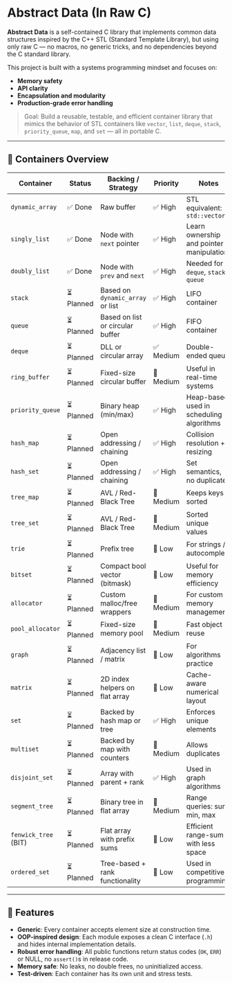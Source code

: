 # Abstract Data (In Raw C)

**Abstract Data** is a self-contained C library that implements common data structures inspired by the C++ STL (Standard Template Library), but using only raw C — no macros, no generic tricks, and no dependencies beyond the C standard library.

This project is built with a systems programming mindset and focuses on:
- **Memory safety**
- **API clarity**
- **Encapsulation and modularity**
- **Production-grade error handling**

> Goal: Build a reusable, testable, and efficient container library that mimics the behavior of STL containers like `vector`, `list`, `deque`, `stack`, `priority_queue`, `map`, and `set` — all in portable C.

---

## 🧱 Containers Overview

| Container             | Status     | Backing / Strategy                | Priority | Notes |
|-----------------------|------------|----------------------------------|----------|-------|
| `dynamic_array`       | ✅ Done    | Raw buffer                        | ✅ High  | STL equivalent: `std::vector` |
| `singly_list`         | ✅ Done    | Node with `next` pointer          | ✅ High  | Learn ownership and pointer manipulation |
| `doubly_list`         | ✅ Done    | Node with `prev` and `next`       | ✅ High  | Needed for `deque`, `stack`, `queue` |
| `stack`               | ⏳ Planned | Based on `dynamic_array` or list  | ✅ High  | LIFO container |
| `queue`               | ⏳ Planned | Based on list or circular buffer  | ✅ High  | FIFO container |
| `deque`               | ⏳ Planned | DLL or circular array             | ✅ Medium| Double-ended queue |
| `ring_buffer`         | ⏳ Planned | Fixed-size circular buffer        | 🔶 Medium| Useful in real-time systems |
| `priority_queue`      | ⏳ Planned | Binary heap (min/max)             | ✅ High  | Heap-based, used in scheduling algorithms |
| `hash_map`            | ⏳ Planned | Open addressing / chaining        | ✅ High  | Collision resolution + resizing |
| `hash_set`            | ⏳ Planned | Open addressing / chaining        | ✅ High  | Set semantics, no duplicates |
| `tree_map`            | ⏳ Planned | AVL / Red-Black Tree              | 🔶 Medium| Keeps keys sorted |
| `tree_set`            | ⏳ Planned | AVL / Red-Black Tree              | 🔶 Medium| Sorted unique values |
| `trie`                | ⏳ Planned | Prefix tree                       | 🔽 Low   | For strings / autocomplete |
| `bitset`              | ⏳ Planned | Compact bool vector (bitmask)     | 🔽 Low   | Useful for memory efficiency |
| `allocator`           | ⏳ Planned | Custom malloc/free wrappers       | 🔶 Medium| For custom memory management |
| `pool_allocator`      | ⏳ Planned | Fixed-size memory pool            | 🔶 Medium| Fast object reuse |
| `graph`               | ⏳ Planned | Adjacency list / matrix           | 🔽 Low   | For algorithms practice |
| `matrix`              | ⏳ Planned | 2D index helpers on flat array    | 🔽 Low   | Cache-aware numerical layout |
| `set`                 | ⏳ Planned | Backed by hash map or tree        | ✅ High  | Enforces unique elements |
| `multiset`            | ⏳ Planned | Backed by map with counters       | 🔶 Medium| Allows duplicates |
| `disjoint_set`        | ⏳ Planned | Array with parent + rank          | ✅ High  | Used in graph algorithms |
| `segment_tree`        | ⏳ Planned | Binary tree in flat array         | 🔶 Medium| Range queries: sum, min, max |
| `fenwick_tree` (BIT)  | ⏳ Planned | Flat array with prefix sums       | 🔽 Low   | Efficient range-sum with less space |
| `ordered_set`         | ⏳ Planned | Tree-based + rank functionality   | 🔽 Low   | Used in competitive programming |

---

## 🔧 Features

- **Generic**: Every container accepts element size at construction time.
- **OOP-inspired design**: Each module exposes a clean C interface (`.h`) and hides internal implementation details.
- **Robust error handling**: All public functions return status codes (`OK`, `ERR`) or NULL, no `assert()`s in release code.
- **Memory safe**: No leaks, no double frees, no uninitialized access.
- **Test-driven**: Each container has its own unit and stress tests.

